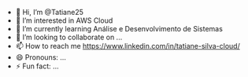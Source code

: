- 👋 Hi, I’m @Tatiane25
- 👀 I’m interested in AWS Cloud
- 🌱 I’m currently learning Análise e Desenvolvimento de Sistemas
- 💞️ I’m looking to collaborate on ...
- 📫 How to reach me https://www.linkedin.com/in/tatiane-silva-cloud/
- 😄 Pronouns: ...
- ⚡ Fun fact: ...

<!---
Tatiane25/Tatiane25 is a ✨ special ✨ repository because its `README.md` (this file) appears on your GitHub profile.
You can click the Preview link to take a look at your changes.
--->

